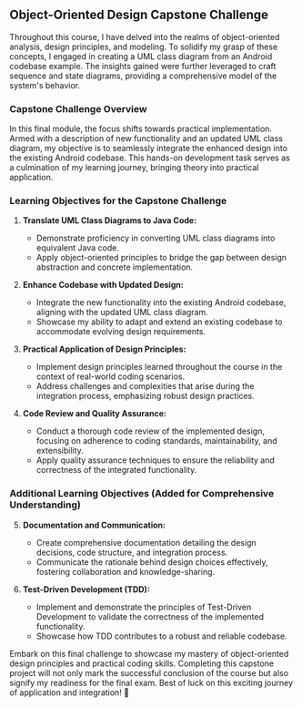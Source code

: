 ## Object-Oriented Design Capstone Challenge

Throughout this course, I have delved into the realms of object-oriented analysis, design principles, and modeling.
To solidify my grasp of these concepts, I engaged in creating a UML class diagram from an Android codebase example.
The insights gained were further leveraged to craft sequence and state diagrams, providing a comprehensive model of the system's behavior.

### Capstone Challenge Overview

In this final module, the focus shifts towards practical implementation. Armed with a description of new functionality and an updated UML class diagram, my objective is to seamlessly integrate the enhanced design into the existing Android codebase. This hands-on development task serves as a culmination of my learning journey, bringing theory into practical application.

### Learning Objectives for the Capstone Challenge

1. **Translate UML Class Diagrams to Java Code:**

   - Demonstrate proficiency in converting UML class diagrams into equivalent Java code.
   - Apply object-oriented principles to bridge the gap between design abstraction and concrete implementation.

2. **Enhance Codebase with Updated Design:**

   - Integrate the new functionality into the existing Android codebase, aligning with the updated UML class diagram.
   - Showcase my ability to adapt and extend an existing codebase to accommodate evolving design requirements.

3. **Practical Application of Design Principles:**

   - Implement design principles learned throughout the course in the context of real-world coding scenarios.
   - Address challenges and complexities that arise during the integration process, emphasizing robust design practices.

4. **Code Review and Quality Assurance:**
   - Conduct a thorough code review of the implemented design, focusing on adherence to coding standards, maintainability, and extensibility.
   - Apply quality assurance techniques to ensure the reliability and correctness of the integrated functionality.

### Additional Learning Objectives (Added for Comprehensive Understanding)

5. **Documentation and Communication:**

   - Create comprehensive documentation detailing the design decisions, code structure, and integration process.
   - Communicate the rationale behind design choices effectively, fostering collaboration and knowledge-sharing.

6. **Test-Driven Development (TDD):**
   - Implement and demonstrate the principles of Test-Driven Development to validate the correctness of the implemented functionality.
   - Showcase how TDD contributes to a robust and reliable codebase.

Embark on this final challenge to showcase my mastery of object-oriented design principles and practical coding skills. Completing this capstone project will not only mark the successful conclusion of the course but also signify my readiness for the final exam. Best of luck on this exciting journey of application and integration! 🚀
